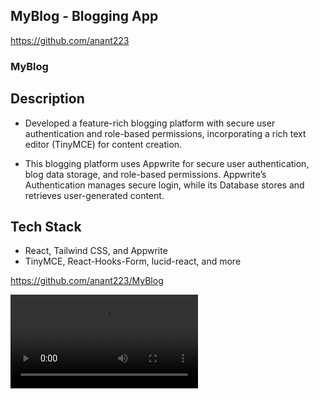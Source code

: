 ## MyBlog - Blogging App

https://github.com/anant223

### MyBlog

## Description
* Developed a feature-rich blogging platform with secure user authentication and role-based permissions, incorporating a rich text editor (TinyMCE) for content creation.

* This blogging platform uses Appwrite for secure user authentication, blog data storage, and role-based permissions. Appwrite’s Authentication manages secure login, while its Database stores and retrieves user-generated content.

## Tech Stack
* React, Tailwind CSS, and Appwrite
* TinyMCE, React-Hooks-Form, lucid-react, and more


https://github.com/anant223/MyBlog

<video controls src="20241030-0845-06.5483773.mp4" title="Title"></video>

